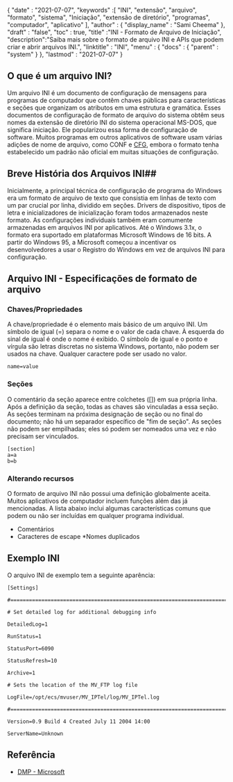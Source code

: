 {
  "date" : "2021-07-07",
  "keywords" :[ "INI", "extensão", "arquivo", "formato", "sistema", "Iniciação", "extensão de diretório", "programas", "computador", "aplicativo" ],
  "author" : {
    "display_name" : "Sami Cheema"
},
  "draft" : "false",
  "toc" : true,
  "title" :"INI - Formato de Arquivo de Iniciação",
  "description":"Saiba mais sobre o formato de arquivo INI e APIs que podem criar e abrir arquivos INI.",
  "linktitle" : "INI",
  "menu" : {
    "docs" : {
      "parent" : "system"
}
},
  "lastmod" : "2021-07-07"
}

## O que é um arquivo INI? ##

Um arquivo INI é um documento de configuração de mensagens para programas de computador que contêm chaves públicas para características e seções que organizam os atributos em uma estrutura e gramática. Esses documentos de configuração de formato de arquivo do sistema obtêm seus nomes da extensão de diretório INI do sistema operacional MS-DOS, que significa iniciação. Ele popularizou essa forma de configuração de software. Muitos programas em outros aplicativos de software usam várias adições de nome de arquivo, como CONF e [CFG](/pt/system/cfg/), embora o formato tenha estabelecido um padrão não oficial em muitas situações de configuração.

## Breve História dos Arquivos INI##

Inicialmente, a principal técnica de configuração de programa do Windows era um formato de arquivo de texto que consistia em linhas de texto com um par crucial por linha, dividido em seções. Drivers de dispositivo, tipos de letra e inicializadores de inicialização foram todos armazenados neste formato. As configurações individuais também eram comumente armazenadas em arquivos INI por aplicativos.
Até o Windows 3.1x, o formato era suportado em plataformas Microsoft Windows de 16 bits. A partir do Windows 95, a Microsoft começou a incentivar os desenvolvedores a usar o Registro do Windows em vez de arquivos INI para configuração.

## Arquivo INI - Especificações de formato de arquivo

### Chaves/Propriedades ###

A chave/propriedade é o elemento mais básico de um arquivo INI. Um símbolo de igual (=) separa o nome e o valor de cada chave. À esquerda do sinal de igual é onde o nome é exibido. O símbolo de igual e o ponto e vírgula são letras discretas no sistema Windows, portanto, não podem ser usados na chave. Qualquer caractere pode ser usado no valor.

```
name=value
```

### Seções ###

O comentário da seção aparece entre colchetes ([]) em sua própria linha. Após a definição da seção, todas as chaves são vinculadas a essa seção. As seções terminam na próxima designação de seção ou no final do documento; não há um separador específico de "fim de seção". As seções não podem ser empilhadas; eles só podem ser nomeados uma vez e não precisam ser vinculados.

```
[section]
a=a
b=b
```

### Alterando recursos ###

O formato de arquivo INI não possui uma definição globalmente aceita. Muitos aplicativos de computador incluem funções além das já mencionadas. A lista abaixo inclui algumas características comuns que podem ou não ser incluídas em qualquer programa individual.

* Comentários
* Caracteres de escape
*Nomes duplicados


## Exemplo INI ##

O arquivo INI de exemplo tem a seguinte aparência:

```
[Settings]
 
#======================================================================
 
# Set detailed log for additional debugging info
 
DetailedLog=1
 
RunStatus=1
 
StatusPort=6090
 
StatusRefresh=10
 
Archive=1
 
# Sets the location of the MV_FTP log file
 
LogFile=/opt/ecs/mvuser/MV_IPTel/log/MV_IPTel.log
 
#======================================================================
 
Version=0.9 Build 4 Created July 11 2004 14:00
 
ServerName=Unknown

```

## Referência ##

* [DMP - Microsoft](https://learn.microsoft.com/en-us/troubleshoot/windows-client/performance/read-small-memory-dump-file)


